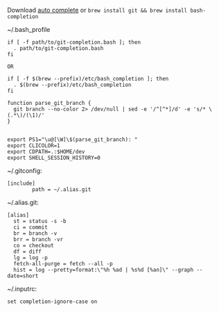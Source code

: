 Download [auto complete](https://github.com/git/git/blob/master/contrib/completion/git-completion.bash) or `brew install git && brew install bash-completion`


~/.bash_profile

```
if [ -f path/to/git-completion.bash ]; then
  . path/to/git-completion.bash
fi

OR

if [ -f $(brew --prefix)/etc/bash_completion ]; then
  . $(brew --prefix)/etc/bash_completion
fi

function parse_git_branch {
  git branch --no-color 2> /dev/null | sed -e '/^[^*]/d' -e 's/* \(.*\)/(\1)/'
}


export PS1="\u@[\W]\$(parse_git_branch): "
export CLICOLOR=1
export CDPATH=.:$HOME/dev
export SHELL_SESSION_HISTORY=0
```

~/.gitconfig:

```
[include]
        path = ~/.alias.git
```

~/.alias.git:

```
[alias]
  st = status -s -b
  ci = commit
  br = branch -v
  brr = branch -vr
  co = checkout
  df = diff
  lg = log -p
  fetch-all-purge = fetch --all -p
  hist = log --pretty=format:\"%h %ad | %s%d [%an]\" --graph --date=short
```

~/.inputrc:

```
set completion-ignore-case on
```